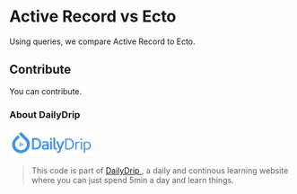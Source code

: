 # Active Record vs Ecto

Using queries, we compare Active Record to Ecto.

## Contribute

You can contribute.

### About DailyDrip

![DailyDrip](dailydrip.png)
>This code is part of [DailyDrip
>](https://www.dailydrip.com/), a daily and continous
>learning website where you can just spend 5min a day and learn things.
